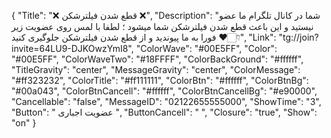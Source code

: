 {
"Title": "❌   قطع شدن فیلترشکن   ❌",
"Description": "شما در کانال تلگرام ما عضو نیستید و این باعث قطع شدن فیلترشکن شما میشود ؛ لطفا با لمس روی عضویت زیر فورا به ما پیوندید و از قطع شدن فیلترشکن جلوگیری کنید ❤️👇🏻",
"Link": "tg://join?invite=64LU9-DJKOwzYmI8",
"ColorWave": "#00E5FF",
"Color": "#00E5FF",
"ColorWaveTwo": "#18FFFF",
"ColorBackGround": "#ffffff",
"TitleGravity": "center",
"MessageGravity": "center",
"ColorMessage": "#ff323232",
"ColorTitle": "#ff111111",
"ColorBtn": "#ffffff",
"ColorBtnBg": "#00a043",
"ColorBtnCancell": "#ffffff",
"ColorBtnCancellBg": "#e90000",
"Cancellable": "false",
"MessageID": "02122655555000",
"ShowTime": "3",
"Button": " عضویت اجباری ",
"ButtonCancell": "  ",
"Closure": "true",
"Show": "on"
}
